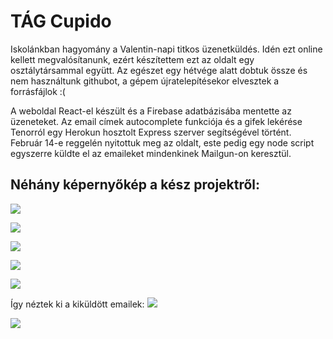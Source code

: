 # TÁG Cupido

Iskolánkban hagyomány a Valentin-napi titkos üzenetküldés. Idén ezt online kellett megvalósítanunk, ezért készítettem ezt az oldalt egy osztálytársammal együtt. Az egészet egy hétvége alatt dobtuk össze és nem használtunk githubot, a gépem újratelepítésekor elvesztek a forrásfájlok :(

A weboldal React-el készült és a Firebase adatbázisába mentette az üzeneteket. Az email címek autocomplete funkciója és a gifek lekérése Tenorról egy Herokun hosztolt Express szerver segítségével történt. Február 14-e reggelén nyitottuk meg az oldalt, este pedig egy node script egyszerre küldte el az emaileket mindenkinek Mailgun-on keresztül.

## Néhány képernyőkép a kész projektről:

![](1.png)

![](2.png)

![](3.png)

![](4.png)

![](5.png)

Így néztek ki a kiküldött emailek:
![](6.png)

![](7.png)
